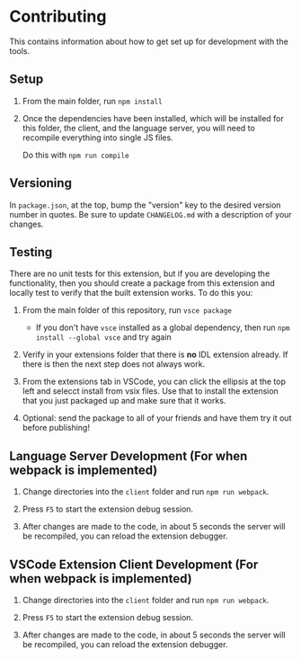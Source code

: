 # Contributing

This contains information about how to get set up for development with the tools.

## Setup

1. From the main folder, run `npm install`

2. Once the dependencies have been installed, which will be installed for this folder, the client, and the language server, you will need to recompile everything into single JS files.

    Do this with `npm run compile`

## Versioning

In `package.json`, at the top, bump the "version" key to the desired version number in quotes. Be sure to update `CHANGELOG.md` with a description of your changes.

## Testing

There are no unit tests for this extension, but if you are developing the functionality, then you should create a package from this extension and locally test to verify that the built extension works. To do this you:

1. From the main folder of this repository, run `vsce package`

    - If you don't have `vsce` installed as a global dependency, then run `npm install --global vsce` and try again

2. Verify in your extensions folder that there is **no** IDL extension already. If there is then the next step does not always work.

3. From the extensions tab in VSCode, you can click the ellipsis at the top left and selecct install from vsix files. Use that to install the extension that you just packaged up and make sure that it works.

4. Optional: send the package to all of your friends and have them try it out before publishing!

## Language Server Development (For when webpack is implemented)

1. Change directories into the `client` folder and run `npm run webpack`.

2. Press `F5` to start the extension debug session.

3. After changes are made to the code, in about 5 seconds the server will be recompiled, you can reload the extension debugger.

## VSCode Extension Client Development (For when webpack is implemented)

1. Change directories into the `client` folder and run `npm run webpack`.

2. Press `F5` to start the extension debug session.

3. After changes are made to the code, in about 5 seconds the server will be recompiled, you can reload the extension debugger.